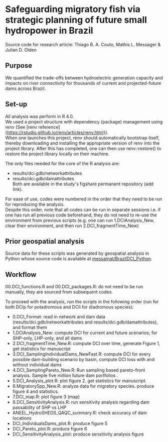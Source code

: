 # Safeguarding migratory fish via strategic planning of future small hydropower in Brazil
Source code for research article: 
Thiago B. A. Couto, Mathis L. Messager & Julian D. Olden

## Purpose
We quantified the trade-offs between hydroelectric generation capacity and impacts 
on river connectivity for thousands of current and projected-future dams across Brazil.

## Set-up
All analysis was perform in R 4.0.  
We used a project structure with dependency (package) management using renv (See [renv reference] {https://rstudio.github.io/renv/articles/renv.html}).  
When one launches this project, renv should automatically bootstrap itself, 
thereby downloading and installing the appropriate version of renv into the 
project library. After this has completed, one can then use renv::restore() 
to restore the project library locally on their machine.

The only files needed for the core of the R analysis are:   
- results/dci.gdb/networkattributes  
- results/dci.gdb/damattributes  
Both are available in the study's figshare permanent repository (add link).

For ease of use, codes were numbered in the order that they need to be run for 
reproducing the analysis.  
Despite this order, note that all codes can be run in separate sessions 
i.e. if one has run all previous code beforehand, 
they do not need to re-use the environment from previous scripts
(e.g. one can run 1.DCIAnalysis_New, clear their environment, 
and then run 2.DCI_fragmentTime_New)	

## Prior geospatial analysis
Source data for these scripts was generated by geospatial analysis in Python whose
source code is available at [messamat/BrazilDCI_Python](https://github.com/messamat/BrazilDCI_Python).

## Workflow
00.DCI_functions.R and 00.DCI_packages.R: do not need to be run manually,
they are sourced from subsequent codes. 

To proceed with the analysis, run the scripts in the following order
(run for both DCIp for potadromous and DCIi for diadromous species):  
- 0.DCI_Format: read in network and dam data (results/dci.gdb/networkattributes and results/dci.gdb/damattributes), and format them  
- 1.DCIAnalysis_New: compute DCI for current and future scenarios; for SHP-only, LHP-only, and all dams  
- 2.DCI_fragmentTime_New.R: compute DCI over time, generate Figure 1, get statistics for manuscript  
- 3.DCI_SamplingIndividualDams_NewFast.R: compute DCI for every possible dam-building scenario by basin, compute DCI loss with and without individual dams  
- 4.DCI_SamplingPareto_New.R: Run sampling based pareto-front analysis. Sample five million future dam portfolios  .  
- 5.DCI_Analysis_plot.R: plot figure 2. get statistics for manuscript.  
- 6.MigratorySpp_New.R: analyze data for migratory species. produce figure 4 and statistics.  
- 7.DCI_map.R: plot figure 3 (map)  
- 8.DCI_SensitivityAnalysis.R: run sensitivity analysis regarding dam passability of SHP vs LHP  
- ANEEL_HydroSHEDS_QAQC_summary.R: check accuracy of dam locations  
- DCI_IndividualsDams_plot.R: produce figure 5  
- DCI_Pareto_plot.R: produce figure 6  
- DCI_SensitivityAnalysis_plot: produce sensitivity analysis figure  

